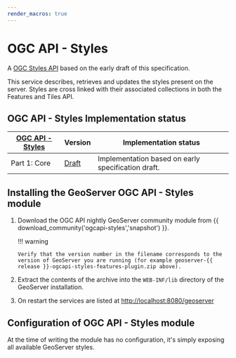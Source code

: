 ```yaml
---
render_macros: true
---
```


# OGC API - Styles

A [OGC Styles API](https://github.com/opengeospatial/ogcapi-styles) based on the early draft of this specification.

This service describes, retrieves and updates the styles present on the server. Styles are cross linked with their associated collections in both the Features and Tiles API.

## OGC API - Styles Implementation status

| [OGC API - Styles](https://github.com/opengeospatial/ogcapi-styles) | Version                                                    | Implementation status                              |
|---------------------------------------------------------------------|------------------------------------------------------------|----------------------------------------------------|
| Part 1: Core                                                        | [Draft](http://docs.opengeospatial.org/DRAFTS/20-009.html) | Implementation based on early specification draft. |

## Installing the GeoServer OGC API - Styles module

1.  Download the OGC API nightly GeoServer community module from {{ download_community('ogcapi-styles','snapshot') }}.

    !!! warning

        Verify that the version number in the filename corresponds to the version of GeoServer you are running (for example geoserver-{{ release }}-ogcapi-styles-features-plugin.zip above).

2.  Extract the contents of the archive into the `WEB-INF/lib` directory of the GeoServer installation.

3.  On restart the services are listed at <http://localhost:8080/geoserver>

## Configuration of OGC API - Styles module

At the time of writing the module has no configuration, it's simply exposing all available GeoServer styles.
